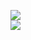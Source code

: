[![](https://img.shields.io/badge/Made%20With-Github%20Spray-lightgrey.svg?style=for-the-badge&logo=github)](https://github.com/Annihil/github-spray#5839)  
[![](https://i.imgur.com/2DrTn0Z.gif)](https://github.com/Annihil/github-spray)